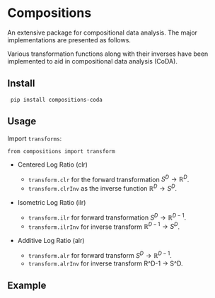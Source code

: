 # Compositions

An extensive package for compositional data analysis. The major implementations are presented as follows.

Various transformation functions along with their inverses have been implemented to aid in compositional data analysis (CoDA).

## Install

<pre><code> pip install compositions-coda</code></pre>

## Usage

Import ```transforms```:

<pre><code>from compositions import transform</code></pre>

- Centered Log Ratio (clr)
  - ```transform.clr``` for the forward transformation $S^D\rightarrow \mathbb{R}^D$.
  - ```transform.clrInv``` as the inverse function $\mathbb{R}^D\rightarrow S^D$.

- Isometric Log Ratio (ilr)
  - ```transform.ilr``` for forward transformation $S^D\rightarrow \mathbb{R}^{D-1}$.
  - ```transform.ilrInv``` for inverse transform $\mathbb{R}^{D-1}\rightarrow S^D$.
  
- Additive Log Ratio (alr)
  - ```transform.alr``` for forward transform $S^D\rightarrow \mathbb{R}^{D-1}$.
  - ```transform.alrInv``` for inverse transform R^D-1 &#8594; S^D.

## Example
